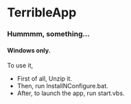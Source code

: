 # TerribleApp
### Hummmm, something...

#### Windows only.

To use it,
* First of all, Unzip it.
* Then, run InstallNConfigure.bat.
* After, to launch the app, run start.vbs.
